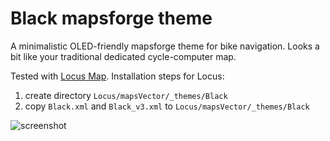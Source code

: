# Black mapsforge theme

A minimalistic OLED-friendly mapsforge theme for bike navigation. Looks a bit
like your traditional dedicated cycle-computer map.

Tested with [Locus Map](https://www.locusmap.eu/). Installation steps for
Locus:

1. create directory `Locus/mapsVector/_themes/Black`
2. copy `Black.xml` and `Black_v3.xml` to `Locus/mapsVector/_themes/Black`

![screenshot](https://user-images.githubusercontent.com/300342/98009997-7a8aa900-1df6-11eb-8529-7b97e4ce994d.jpg)
